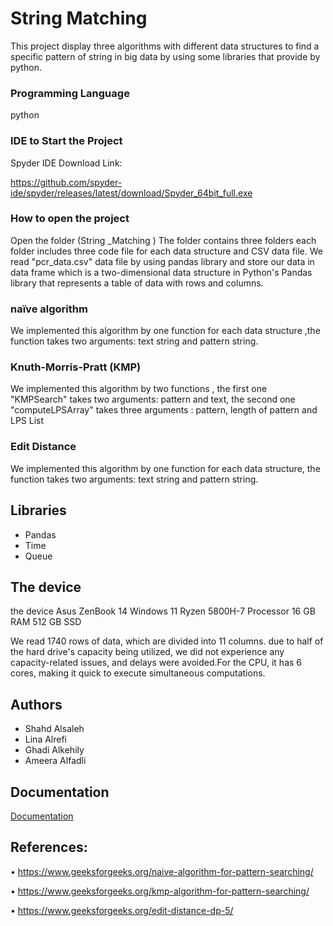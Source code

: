 # String Matching

This project display three algorithms with different data structures to find a specific pattern of string in big data by using some libraries that provide by python.

### Programming Language

python

### IDE to Start the Project

Spyder IDE
Download Link:

https://github.com/spyder-ide/spyder/releases/latest/download/Spyder_64bit_full.exe

### How to open the project

Open the folder (String \_Matching )
The folder contains three folders each folder includes three code file for each data structure
and CSV data file.
We read "pcr_data.csv" data file by using pandas library and store our data in data frame which is a two-dimensional data structure in Python's Pandas library that represents a table of data with rows and columns.

### naïve algorithm

We implemented this algorithm by one function for each data structure ,the function takes two arguments: text string and pattern string.

### Knuth-Morris-Pratt (KMP)

We implemented this algorithm by two functions , the first one "KMPSearch" takes two arguments: pattern and text, the second one "computeLPSArray" takes three arguments : pattern, length of pattern and LPS List

### Edit Distance

We implemented this algorithm by one function for each data structure, the function takes two arguments: text string and pattern string.

## Libraries

- Pandas
- Time
- Queue

## The device

the device Asus ZenBook 14
Windows 11 Ryzen 5800H-7 Processor 16 GB RAM
512 GB SSD

We read 1740 rows of data, which are divided into 11 columns.
due to half of the hard drive's capacity being utilized, we did not experience any capacity-related issues, and delays were avoided.For the CPU, it has 6 cores, making it quick to execute simultaneous computations.

## Authors

- Shahd Alsaleh
- Lina Alrefi
- Ghadi Alkehily
- Ameera Alfadli

## Documentation

[Documentation](https://drive.google.com/file/d/1W-N1Av9WFDTJllK74LKRgLCol1fEdwjO/view?usp=share_link)

## References:

• https://www.geeksforgeeks.org/naive-algorithm-for-pattern-searching/

• https://www.geeksforgeeks.org/kmp-algorithm-for-pattern-searching/

• https://www.geeksforgeeks.org/edit-distance-dp-5/

